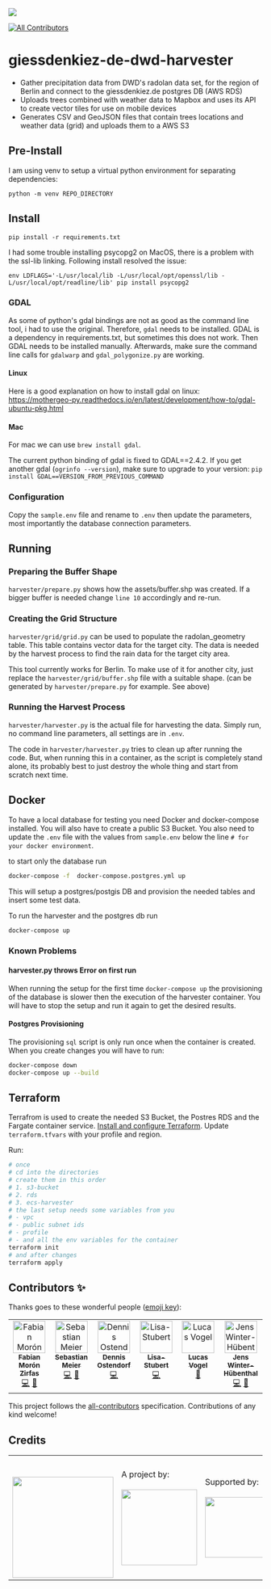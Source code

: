 ![](https://img.shields.io/badge/Built%20with%20%E2%9D%A4%EF%B8%8F-at%20Technologiestiftung%20Berlin-blue)
<!-- ALL-CONTRIBUTORS-BADGE:START - Do not remove or modify this section -->
[![All Contributors](https://img.shields.io/badge/all_contributors-6-orange.svg?style=flat-square)](#contributors-)
<!-- ALL-CONTRIBUTORS-BADGE:END -->

# giessdenkiez-de-dwd-harvester

- Gather precipitation data from DWD's radolan data set, for the region of Berlin and connect to the giessdenkiez.de postgres DB (AWS RDS)
- Uploads trees combined with weather data to Mapbox and uses its API to create vector tiles for use on mobile devices
- Generates CSV and GeoJSON files that contain trees locations and weather data (grid) and uploads them to a AWS S3

## Pre-Install

I am using venv to setup a virtual python environment for separating dependencies:

```
python -m venv REPO_DIRECTORY
```

## Install

```
pip install -r requirements.txt
```

I had some trouble installing psycopg2 on MacOS, there is a problem with the ssl-lib linking. Following install resolved the issue:

```
env LDFLAGS='-L/usr/local/lib -L/usr/local/opt/openssl/lib -L/usr/local/opt/readline/lib' pip install psycopg2
```

### GDAL

As some of python's gdal bindings are not as good as the command line tool, i had to use the original. Therefore, `gdal` needs to be installed. GDAL is a dependency in requirements.txt, but sometimes this does not work. Then GDAL needs to be installed manually. Afterwards, make sure the command line calls for `gdalwarp` and `gdal_polygonize.py` are working.

#### Linux

Here is a good explanation on how to install gdal on linux: https://mothergeo-py.readthedocs.io/en/latest/development/how-to/gdal-ubuntu-pkg.html

#### Mac

For mac we can use `brew install gdal`.

The current python binding of gdal is fixed to GDAL==2.4.2. If you get another gdal (`ogrinfo --version`), make sure to upgrade to your version: `pip install GDAL==VERSION_FROM_PREVIOUS_COMMAND`

### Configuration

Copy the `sample.env` file and rename to `.env` then update the parameters, most importantly the database connection parameters.

## Running

### Preparing the Buffer Shape
`harvester/prepare.py` shows how the assets/buffer.shp was created. If a bigger buffer is needed change `line 10` accordingly and re-run.

### Creating the Grid Structure
`harvester/grid/grid.py` can be used to populate the radolan_geometry table. This table contains vector data for the target city. The data is needed by the harvest process to find the rain data for the target city area.

This tool currently works for Berlin. To make use of it for another city, just replace the `harvester/grid/buffer.shp` file with a suitable shape. (can be generated by `harvester/prepare.py` for example. See above)

### Running the Harvest Process
`harvester/harvester.py` is the actual file for harvesting the data. Simply run, no command line parameters, all settings are in `.env`.

The code in `harvester/harvester.py` tries to clean up after running the code. But, when running this in a container, as the script is completely stand alone, its probably best to just destroy the whole thing and start from scratch next time.

## Docker

To have a local database for testing you need Docker and docker-compose installed. You will also have to create a public S3 Bucket. You also need to update the `.env` file with the values from `sample.env` below the line `# for your docker environment`.

to start only the database run

```bash
docker-compose -f  docker-compose.postgres.yml up
```

This will setup a postgres/postgis DB and provision the needed tables and insert some test data.

To run the harvester and the postgres db run

```bash
docker-compose up
```

### Known Problems

#### harvester.py throws Error on first run

When running the setup for the first time `docker-compose up` the provisioning of the database is slower then the execution of the harvester container. You will have to stop the setup and run it again to get the desired results.

#### Postgres Provisioning

The provisioning `sql` script is only run once when the container is created. When you create changes you will have to run:

```bash
docker-compose down
docker-compose up --build

```

## Terraform

Terrafrom is used to create the needed S3 Bucket, the Postres RDS and the Fargate container service. [Install and configure Terraform](https://learn.hashicorp.com/terraform?track=getting-started#getting-started). Update `terraform.tfvars` with your profile and region.

Run:

```bash
# once
# cd into the directories
# create them in this order
# 1. s3-bucket
# 2. rds
# 3. ecs-harvester
# the last setup needs some variables from you
# - vpc
# - public subnet ids
# - profile
# - and all the env variables for the container
terraform init
# and after changes
terraform apply
```

## Contributors ✨

Thanks goes to these wonderful people ([emoji key](https://allcontributors.org/docs/en/emoji-key)):

<!-- ALL-CONTRIBUTORS-LIST:START - Do not remove or modify this section -->
<!-- prettier-ignore-start -->
<!-- markdownlint-disable -->
<table>
  <tbody>
    <tr>
      <td align="center" valign="top" width="14.28%"><a href="https://fabianmoronzirfas.me/"><img src="https://avatars.githubusercontent.com/u/315106?v=4?s=64" width="64px;" alt="Fabian Morón Zirfas"/><br /><sub><b>Fabian Morón Zirfas</b></sub></a><br /><a href="https://github.com/technologiestiftung/giessdenkiez-de-dwd-harvester/commits?author=ff6347" title="Code">💻</a> <a href="https://github.com/technologiestiftung/giessdenkiez-de-dwd-harvester/commits?author=ff6347" title="Documentation">📖</a></td>
      <td align="center" valign="top" width="14.28%"><a href="http://www.sebastianmeier.eu/"><img src="https://avatars.githubusercontent.com/u/302789?v=4?s=64" width="64px;" alt="Sebastian Meier"/><br /><sub><b>Sebastian Meier</b></sub></a><br /><a href="https://github.com/technologiestiftung/giessdenkiez-de-dwd-harvester/commits?author=sebastian-meier" title="Code">💻</a> <a href="https://github.com/technologiestiftung/giessdenkiez-de-dwd-harvester/commits?author=sebastian-meier" title="Documentation">📖</a></td>
      <td align="center" valign="top" width="14.28%"><a href="https://github.com/dnsos"><img src="https://avatars.githubusercontent.com/u/15640196?v=4?s=64" width="64px;" alt="Dennis Ostendorf"/><br /><sub><b>Dennis Ostendorf</b></sub></a><br /><a href="https://github.com/technologiestiftung/giessdenkiez-de-dwd-harvester/commits?author=dnsos" title="Code">💻</a></td>
      <td align="center" valign="top" width="14.28%"><a href="https://github.com/Lisa-Stubert"><img src="https://avatars.githubusercontent.com/u/61182572?v=4?s=64" width="64px;" alt="Lisa-Stubert"/><br /><sub><b>Lisa-Stubert</b></sub></a><br /><a href="https://github.com/technologiestiftung/giessdenkiez-de-dwd-harvester/commits?author=Lisa-Stubert" title="Code">💻</a></td>
      <td align="center" valign="top" width="14.28%"><a href="https://github.com/vogelino"><img src="https://avatars.githubusercontent.com/u/2759340?v=4?s=64" width="64px;" alt="Lucas Vogel"/><br /><sub><b>Lucas Vogel</b></sub></a><br /><a href="https://github.com/technologiestiftung/giessdenkiez-de-dwd-harvester/commits?author=vogelino" title="Documentation">📖</a></td>
      <td align="center" valign="top" width="14.28%"><a href="https://github.com/JensWinter"><img src="https://avatars.githubusercontent.com/u/6548550?v=4?s=64" width="64px;" alt="Jens Winter-Hübenthal"/><br /><sub><b>Jens Winter-Hübenthal</b></sub></a><br /><a href="https://github.com/technologiestiftung/giessdenkiez-de-dwd-harvester/commits?author=JensWinter" title="Code">💻</a> <a href="https://github.com/technologiestiftung/giessdenkiez-de-dwd-harvester/issues?q=author%3AJensWinter" title="Bug reports">🐛</a></td>
    </tr>
  </tbody>
</table>

<!-- markdownlint-restore -->
<!-- prettier-ignore-end -->

<!-- ALL-CONTRIBUTORS-LIST:END -->

This project follows the [all-contributors](https://github.com/all-contributors/all-contributors) specification. Contributions of any kind welcome!

## Credits

<table>
  <tr>
    <td>
      <a src="https://citylab-berlin.org/en/start/">
        <br />
        <br />
        <img width="200" src="https://logos.citylab-berlin.org/logo-citylab-berlin.svg" />
      </a>
    </td>
    <td>
      A project by: <a src="https://www.technologiestiftung-berlin.de/en/">
        <br />
        <br />
        <img width="150" src="https://logos.citylab-berlin.org/logo-technologiestiftung-berlin-en.svg" />
      </a>
    </td>
    <td>
      Supported by:
      <br />
      <br />
      <img width="120" src="https://logos.citylab-berlin.org/logo-berlin.svg" />
    </td>
  </tr>
</table>
